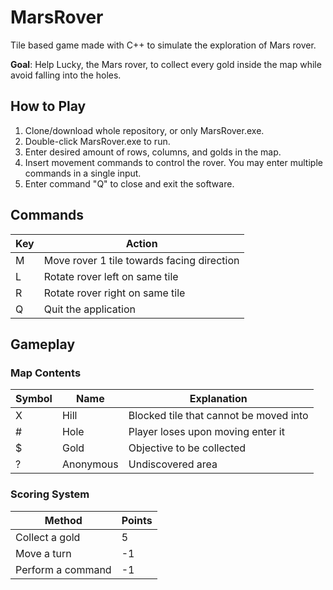# MarsRover

Tile based game made with C++ to simulate the exploration of Mars rover.

**Goal**: Help Lucky, the Mars rover, to collect every gold inside the map while avoid falling into the holes.

## How to Play

1. Clone/download whole repository, or only MarsRover.exe.
2. Double-click MarsRover.exe to run.
3. Enter desired amount of rows, columns, and golds in the map.
4. Insert movement commands to control the rover. You may enter multiple commands in a single input.
5. Enter command "Q" to close and exit the software.

## Commands

| Key | Action                                     |
| --- | ------------------------------------------ |
| M   | Move rover 1 tile towards facing direction |
| L   | Rotate rover left on same tile             |
| R   | Rotate rover right on same tile            |
| Q   | Quit the application                       |

## Gameplay

### Map Contents

| Symbol | Name      | Explanation                            |
| ------ | --------- | -------------------------------------- |
| X      | Hill      | Blocked tile that cannot be moved into |
| #      | Hole      | Player loses upon moving enter it      |
| $      | Gold      | Objective to be collected              |
| ?      | Anonymous | Undiscovered area                      |

### Scoring System

| Method            | Points |
| ----------------- | ------ |
| Collect a gold    | 5      |
| Move a turn       | -1     |
| Perform a command | -1     |
